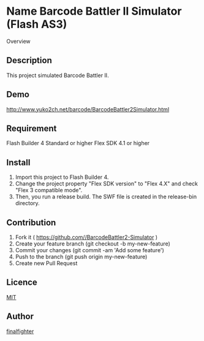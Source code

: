 Name
Barcode Battler II Simulator (Flash AS3)
====

Overview

## Description
This project simulated Barcode Battler II.

## Demo
http://www.yuko2ch.net/barcode/BarcodeBattler2Simulator.html

## Requirement
Flash Builder 4 Standard or higher
Flex SDK 4.1 or higher

## Install
1. Import this project to Flash Builder 4.
2. Change the project property "Flex SDK version" to "Flex 4.X" and check "Flex 3 compatible mode".
3. Then, you run a release build. The SWF file is created in the release-bin directory.

## Contribution
1. Fork it ( https://github.com//BarcodeBattler2-Simulator )
2. Create your feature branch (git checkout -b my-new-feature)
3. Commit your changes (git commit -am 'Add some feature')
4. Push to the branch (git push origin my-new-feature)
5. Create new Pull Request

## Licence
[MIT](https://github.com/tcnksm/tool/blob/master/LICENCE)

## Author
[finalfighter](https://twitter.com/FinalFighterTAS)